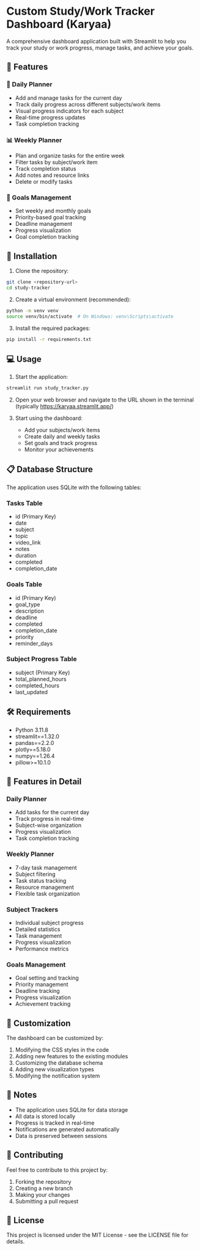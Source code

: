 # Custom Study/Work Tracker Dashboard (Karyaa)

A comprehensive dashboard application built with Streamlit to help you track your study or work progress, manage tasks, and achieve your goals.

## 🌟 Features

### 📅 Daily Planner
- Add and manage tasks for the current day
- Track daily progress across different subjects/work items
- Visual progress indicators for each subject
- Real-time progress updates
- Task completion tracking

### 📊 Weekly Planner
- Plan and organize tasks for the entire week
- Filter tasks by subject/work item
- Track completion status
- Add notes and resource links
- Delete or modify tasks

### 🎯 Goals Management
- Set weekly and monthly goals
- Priority-based goal tracking
- Deadline management
- Progress visualization
- Goal completion tracking

## 🚀 Installation

1. Clone the repository:
```bash
git clone <repository-url>
cd study-tracker
```

2. Create a virtual environment (recommended):
```bash
python -m venv venv
source venv/bin/activate  # On Windows: venv\Scripts\activate
```

3. Install the required packages:
```bash
pip install -r requirements.txt
```

## 💻 Usage

1. Start the application:
```bash
streamlit run study_tracker.py
```

2. Open your web browser and navigate to the URL shown in the terminal (typically https://karyaa.streamlit.app/)

3. Start using the dashboard:
   - Add your subjects/work items
   - Create daily and weekly tasks
   - Set goals and track progress
   - Monitor your achievements

## 📋 Database Structure

The application uses SQLite with the following tables:

### Tasks Table
- id (Primary Key)
- date
- subject
- topic
- video_link
- notes
- duration
- completed
- completion_date

### Goals Table
- id (Primary Key)
- goal_type
- description
- deadline
- completed
- completion_date
- priority
- reminder_days

### Subject Progress Table
- subject (Primary Key)
- total_planned_hours
- completed_hours
- last_updated

## 🛠️ Requirements

- Python 3.11.8
- streamlit==1.32.0
- pandas==2.2.0
- plotly==5.18.0
- numpy==1.26.4
- pillow>=10.1.0

## 📱 Features in Detail

### Daily Planner
- Add tasks for the current day
- Track progress in real-time
- Subject-wise organization
- Progress visualization
- Task completion tracking

### Weekly Planner
- 7-day task management
- Subject filtering
- Task status tracking
- Resource management
- Flexible task organization

### Subject Trackers
- Individual subject progress
- Detailed statistics
- Task management
- Progress visualization
- Performance metrics

### Goals Management
- Goal setting and tracking
- Priority management
- Deadline tracking
- Progress visualization
- Achievement tracking

## 🔧 Customization

The dashboard can be customized by:
1. Modifying the CSS styles in the code
2. Adding new features to the existing modules
3. Customizing the database schema
4. Adding new visualization types
5. Modifying the notification system

## 📝 Notes

- The application uses SQLite for data storage
- All data is stored locally
- Progress is tracked in real-time
- Notifications are generated automatically
- Data is preserved between sessions

## 🤝 Contributing

Feel free to contribute to this project by:
1. Forking the repository
2. Creating a new branch
3. Making your changes
4. Submitting a pull request

## 📄 License

This project is licensed under the MIT License - see the LICENSE file for details. 
